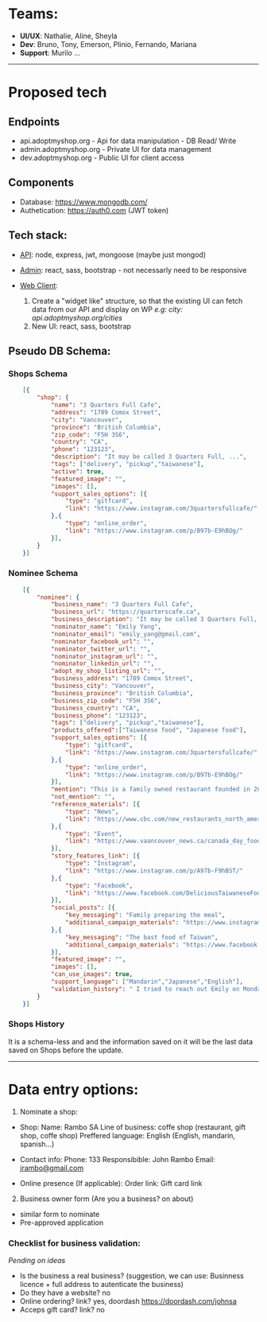 # Teams:
- **UI/UX**: Nathalie, Aline, Sheyla
- **Dev**: Bruno, Tony, Emerson, Plinio, Fernando, Mariana
- **Support**: Murilo ...

---
# Proposed tech

## Endpoints
- api.adoptmyshop.org - Api for data manipulation - DB Read/ Write
- admin.adoptmyshop.org - Private UI for data management
- dev.adoptmyshop.org - Public UI for client access

## Components
- Database: https://www.mongodb.com/
- Authetication: https://auth0.com (JWT token)

## Tech stack:
- [API](https://github.com/IT-in-Canada/adoptmyshop-api): node, express, jwt, mongoose (maybe just mongod)
- [Admin](https://github.com/IT-in-Canada/adoptmyshop-admin): react, sass, bootstrap - not necessarly need to be responsive

- [Web Client](https://github.com/IT-in-Canada/adoptmyshop-web): 
    1. Create a "widget like" structure, so that the existing UI can fetch data from our API and display on WP
        *e.g: city: api.adoptmyshop.org/cities*
    2. New UI: react, sass, bootstrap
            
## Pseudo DB Schema:

### Shops Schema

```json
    [{
        "shop": {
            "name": "3 Quarters Full Cafe",
            "address": "1789 Comox Street",
            "city": "Vancouver",
            "province": "British Columbia",
            "zip_code": "F5H 3S6",
            "country": "CA",
            "phone": "123123",
            "description": "It may be called 3 Quarters Full, ...",
            "tags": ["delivery", "pickup","taiwanese"],
            "active": true,
            "featured_image": "",
            "images": [],
            "support_sales_options": [{
                "type": "gitfcard",
                "link": "https://www.instagram.com/3quartersfullcafe/"
            },{
                "type": "online_order",
                "link": "https://www.instagram.com/p/B97b-E9hBOg/"
            }],
        }
    }]
```
### Nominee Schema 
```json
    [{
        "nominee": {
            "business_name": "3 Quarters Full Cafe",
            "business_url": "https://quarterscafe.ca",
            "business_description": "It may be called 3 Quarters Full, ...",
            "nominator_name": "Emily Yang",
            "nominator_email": "emily_yang@gmail.com",
            "nominator_facebook_url": "",
            "nominator_twitter_url": "",
            "nominator_instagram_url": "",
            "nominator_linkedin_url": "",
            "adopt_my_shop_listing_url": "",
            "business_address": "1789 Comox Street",
            "business_city": "Vancouver",
            "business_province": "British Columbia",
            "business_zip_code": "F5H 3S6",
            "business_country": "CA",
            "business_phone": "123123",
            "tags": ["delivery", "pickup","taiwanese"],
            "products_offered":["Taiwanese food", "Japanese food"],
            "support_sales_options": [{
                "type": "gitfcard",
                "link": "https://www.instagram.com/3quartersfullcafe/"
            },{
                "type": "online_order",
                "link": "https://www.instagram.com/p/B97b-E9hBOg/"
            }],
            "mention": "This is a family owned restaurant founded in 2018 .... ",
            "not_mention": "",
            "reference_materials": [{
                "type": "News",
                "link": "https://www.cbc.com/new_restaurants_north_america.php/"
            },{
                "type": "Event",
                "link": "https://www.vaancouver_news.ca/canada_day_food_providers.php"
            }],
            "story_features_link": [{
                "type": "Instagram",
                "link": "https://www.instagram.com/p/A97b-F9hBST/"
            },{
                "type": "Facebook",
                "link": "https://www.facebook.com/DeliciousTaiwaneseFood/photos/rpp.1257196241038716/2634847449940248/?type=3&theater"
            }],
            "social_posts": [{
                "key_messaging": "Family preparing the meal",
                "additional_campaign_materials": "https://www.instagram.com/p/A97b-F9hBST/"
            },{
                "key_messaging": "The bast food of Taiwan",
                "additional_campaign_materials": "https://www.facebook.com/DeliciousTaiwaneseFood/photos/rpp.1257196241038716/2634847449940248/?type=3&theater"
            }],
            "featured_image": "",
            "images": [],
            "can_use_images": true,
            "support_language": ["Mandarin","Japanese","English"],
            "validation_history": " I tried to reach out Emily on Monday, 02 April 2020, but I had no answer from her. I will try again after 2 days."
        }
    }]
```

### Shops History 

It is a schema-less and and the information saved on it will be the last data saved on Shops before the update. 

---
# Data entry options: 
1. Nominate a shop:
- Shop:
    Name: Rambo SA
    Line of business: coffe shop (restaurant, gift shop, coffe shop)
    Preffered language: English (English, mandarin, spanish...)

- Contact info:
    Phone:  133
    Responsibible: John Rambo
    Email: jrambo@gmail.com

- Online presence (If applicable):
    Order link:
    Gift card link

2. Business owner form (Are you a business? on about)
- similar form to nominate
- Pre-approved application

### Checklist for business validation:
*Pending on ideas*
- Is the business a real business?
    (suggestion, we can use: Businness licence + full address to autenticate the business)
- Do they have a website? no
- Online ordering? link? yes, doordash https://doordash.com/johnsa
- Acceps gift card? link? no
